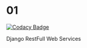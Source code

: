# 01

[![Codacy Badge](https://api.codacy.com/project/badge/Grade/0c9ee707b20c49e294deac4228d376df)](https://app.codacy.com/manual/davidgg090/01?utm_source=github.com&utm_medium=referral&utm_content=davidgg090/01&utm_campaign=Badge_Grade_Settings)

 Django RestFull Web Services
